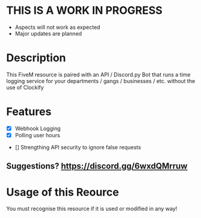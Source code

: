 # THIS IS A WORK IN PROGRESS
- Aspects will not work as expected
- Major updates are planned

# Description

This FiveM resource is paired with an API / Discord.py Bot that runs a time logging service for your departments / gangs / businesses / etc. without the use of Clockify

# Features
- [x] Webhook Logging
- [x] Polling user hours
- [] Strengthing API security to ignore false requests

## Suggestions? https://discord.gg/6wxdQMrruw

# Usage of this Reource

You must recognise this resource if it is used or modified in any way!